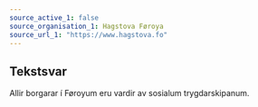 ```yaml
---
source_active_1: false
source_organisation_1: Hagstova Føroya
source_url_1: "https://www.hagstova.fo"
---
```

## Tekstsvar  
Allir borgarar í Føroyum eru vardir av sosialum trygdarskipanum.
